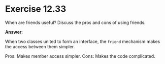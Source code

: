 # Exercise 12.33

When are friends useful? Discuss the pros and cons of using friends.

**Answer**:

When two classes united to form an interface, the `friend` mechanism makes the access between them simpler.

Pros: Makes member access simpler.
Cons: Makes the code complicated.